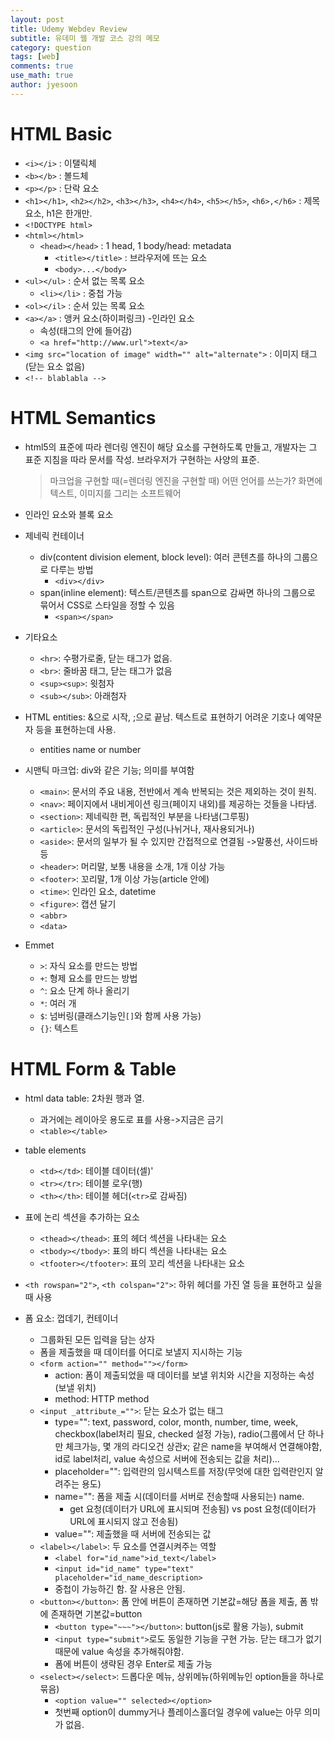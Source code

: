 ```yaml
---
layout: post
title: Udemy Webdev Review
subtitle: 유데미 웹 개발 코스 강의 메모
category: question
tags: [web]
comments: true
use_math: true
author: jyesoon
---
```

# HTML Basic
- `<i></i>` : 이탤릭체
- `<b></b>` : 볼드체
- `<p></p>` : 단락 요소
- `<h1></h1>`, `<h2></h2>`, `<h3></h3>`, `<h4></h4>`, `<h5></h5>`, `<h6>,</h6>` : 제목 요소, h1은 한개만.
- `<!DOCTYPE html>`
- `<html></html>`
  - `<head></head>` : 1 head, 1 body/head: metadata
    - `<title></title>` : 브라우저에 뜨는 요소
    - `<body>...</body>`
- `<ul></ul>` : 순서 없는 목록 요소 
  - `<li></li>` : 중첩 가능
- `<ol></il>` : 순서 있는 목록 요소
- `<a></a>` : 앵커 요소(하이퍼링크) -인라인 요소
  + 속성(태그의 안에 들어감)
  - `<a href="http://www.url">text</a>`
- `<img src="location of image" width="" alt="alternate">` : 이미지 태그(닫는 요소 없음)
- `<!-- blablabla -->`

# HTML Semantics
- html5의 표준에 따라 렌더링 엔진이 해당 요소를 구현하도록 만들고,
  개발자는 그 표준 지침을 따라 문서를 작성.
  브라우저가 구현하는 사양의 표준.
  > 마크업을 구현할 때(=렌더링 엔진을 구현할 때) 어떤 언어를 쓰는가?
  > 화면에 텍스트, 이미지를 그리는 소프트웨어

- 인라인 요소와 블록 요소
- 제네릭 컨테이너
  - div(content division element, block level): 여러 콘텐츠를 하나의 그룹으로 다루는 방법
    - `<div></div>`
  - span(inline element): 텍스트/콘텐츠를 span으로 감싸면 하나의 그룹으로 묶어서 CSS로 스타일을 정할 수 있음
    - `<span></span>`
- 기타요소    
  - `<hr>`: 수평가로줄, 닫는 태그가 없음.
  - `<br>`: 줄바꿈 태그, 닫는 태그가 없음
  - `<sup><sup>`: 윗첨자
  - `<sub></sub>`: 아래첨자

- HTML entities: &으로 시작, ;으로 끝남. 텍스트로 표현하기 어려운 기호나 예약문자 등을 표현하는데 사용.
  - entities name or number

- 시맨틱 마크업: div와 같은 기능; 의미를 부여함
  - `<main>`: 문서의 주요 내용, 전반에서 계속 반복되는 것은 제외하는 것이 원칙.
  - `<nav>`: 페이지에서 내비게이션 링크(페이지 내외)를 제공하는 것들을 나타냄.
  - `<section>`: 제네릭한 편, 독립적인 부분을 나타냄(그루핑)
  - `<article>`: 문서의 독립적인 구성(나뉘거나, 재사용되거나)
  - `<aside>`: 문서의 일부가 될 수 있지만 간접적으로 연결됨 ->말풍선, 사이드바 등
  - `<header>`: 머리말, 보통 내용을 소개, 1개 이상 가능
  - `<footer>`: 꼬리말, 1개 이상 가능(article 안에)
  - `<time>`: 인라인 요소, datetime
  - `<figure>`: 캡션 달기
  - `<abbr>`
  - `<data>`

- Emmet
  - `>`: 자식 요소를 만드는 방법
  - `+`: 형제 요소를 만드는 방법
  - `^`: 요소 단계 하나 올리기
  - `*`: 여러 개
  - `$`: 넘버링(클래스기능인`[]`와 함께 사용 가능)
  - `{}`: 텍스트

# HTML Form & Table
- html data table: 2차원 행과 열.
  - 과거에는 레이아웃 용도로 표를 사용->지금은 금기
  - `<table></table>`
- table elements
  - `<td></td>`: 테이블 데이터(셀)'
  - `<tr></tr>`: 테이블 로우(행)
  - `<th></th>`: 테이블 헤더(`<tr>`로 감싸짐)
- 표에 논리 섹션을 추가하는 요소
  - `<thead></thead>`: 표의 헤더 섹션을 나타내는 요소
  - `<tbody></tbody>`: 표의 바디 섹션을 나타내는 요소
  - `<tfooter></tfooter>`: 표의 꼬리 섹션을 나타내는 요소
- `<th rowspan="2">`, `<th colspan="2">`: 하위 헤더를 가진 열 등을 표현하고 싶을 때 사용

- 폼 요소: 껍데기, 컨테이너
  - 그룹화된 모든 입력을 담는 상자
  - 폼을 제출했을 때 데이터를 어디로 보낼지 지시하는 기능
  - `<form action="" method=""></form>`
    - action: 폼이 제출되었을 때 데이터를 보낼 위치와 시간을 지정하는 속성(보낼 위치)
    - method: HTTP method
  - `<input _attribute_="">`: 닫는 요소가 없는 태그
    - type="": text, password, color, month, number, time, week, checkbox(label처리 필요, checked 설정 가능), radio(그룹에서 단 하나만 체크가능, 몇 개의 라디오건 상관x; 같은 name을 부여해서 연결해야함, id로 label처리, value 속성으로 서버에 전송되는 값을 처리)...
    - placeholder="": 입력란의 임시텍스트를 저장(무엇에 대한 입력란인지 알려주는 용도)
    - name="": 폼을 제출 시(데이터를 서버로 전송할때 사용되는) name.
      - get 요청(데이터가 URL에 표시되며 전송됨) vs post 요청(데이터가 URL에 표시되지 않고 전송됨)
    - value="": 제출했을 때 서버에 전송되는 값
  - `<label></label>`: 두 요소를 연결시켜주는 역할
    - `<label for="id_name">id_text</label>`  
    - `<input id="id_name" type="text" placeholder="id_name_description>`
    - 중첩이 가능하긴 함. 잘 사용은 안됨.
  - `<button></button>`: 폼 안에 버튼이 존재하면 기본값=해당 폼을 제출, 폼 밖에 존재하면 기본값=button
    - `<button type="~~~"></button>`: button(js로 활용 가능), submit
    - `<input type="submit">`로도 동일한 기능을 구현 가능. 닫는 태그가 없기 때문에 value 속성을 추가해줘야함.
    - 폼에 버튼이 생략된 경우 Enter로 제출 가능
  - `<select></select>`: 드롭다운 메뉴, 상위메뉴(하위메뉴인 option들을 하나로 묶음)
    - `<option value="" selected></option>`
    - 첫번째 option이 dummy거나 플레이스홀더일 경우에 value는 아무 의미가 없음.
